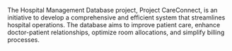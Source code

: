 The Hospital Management Database project, Project CareConnect, is an initiative to develop a comprehensive and efficient system that streamlines hospital operations. The database aims to improve patient care, enhance doctor-patient relationships, optimize room allocations, and simplify billing processes.
